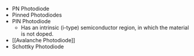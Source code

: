 - PN Photodiode
- Pinned Photodiodes
- PIN Photodiode
	- Has an intrinsic (i-type) semiconductor region, in which the material is not doped.
- [[Avalanche Photodiode]]
- Schottky Photodiode
